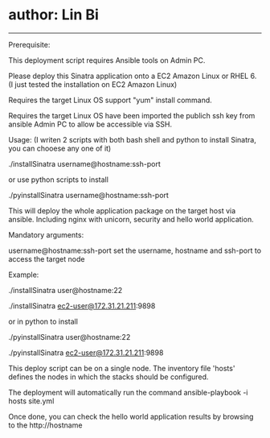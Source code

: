 # author: Lin Bi
-------------------------------------------

Prerequisite:

This deployment script requires Ansible tools on Admin PC.

Please deploy this Sinatra application onto a EC2 Amazon Linux or RHEL 6. (I just tested the installation on EC2 Amazon Linux)

Requires the target Linux OS support "yum" install command.

Requires the target Linux OS have been imported the publich ssh key from ansible Admin PC to allow be accessible via SSH.


Usage: (I writen 2 scripts with both bash shell and python to install Sinatra, you can chooese any one of it)

./installSinatra username@hostname:ssh-port

or use python scripts to install

./pyinstallSinatra username@hostname:ssh-port

This will deploy the whole application package on the target host via ansible. Including nginx with unicorn, security and hello world application.


Mandatory arguments:

username@hostname:ssh-port      set the username, hostname and ssh-port to access the target node

Example:

./installSinatra user@hostname:22

./installSinatra ec2-user@172.31.21.211:9898

or in python to install

./pyinstallSinatra user@hostname:22

./pyinstallSinatra ec2-user@172.31.21.211:9898


This deploy script can be on a single node. The inventory file 'hosts' defines the nodes in which the stacks should be configured.

The deployment will automatically run the command ansible-playbook -i hosts site.yml

Once done, you can check the hello world application results by browsing to the http://hostname
